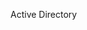 <Token xmlns:xlink="http://www.w3.org/1999/xlink">Active Directory</Token>

<!--HONumber=Jul16_HO3-->


